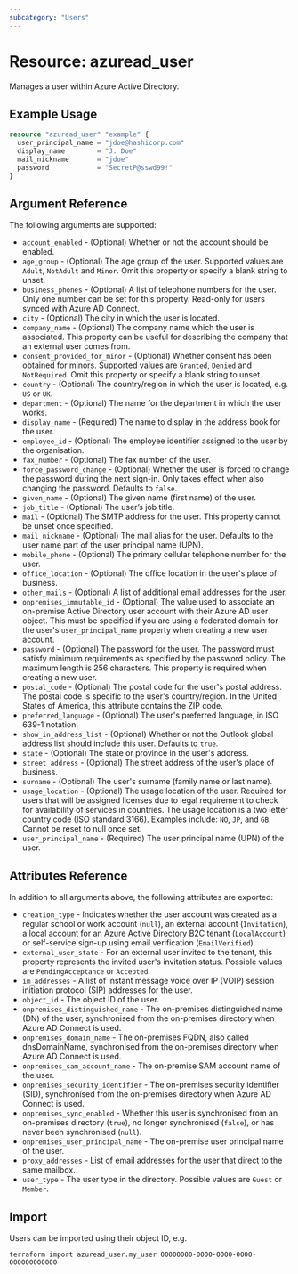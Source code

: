 ```yaml
---
subcategory: "Users"
---
```


# Resource: azuread_user

Manages a user within Azure Active Directory.

## Example Usage

```terraform
resource "azuread_user" "example" {
  user_principal_name = "jdoe@hashicorp.com"
  display_name        = "J. Doe"
  mail_nickname       = "jdoe"
  password            = "SecretP@sswd99!"
}
```

## Argument Reference

The following arguments are supported:

* `account_enabled` - (Optional) Whether or not the account should be enabled.
* `age_group` - (Optional) The age group of the user. Supported values are `Adult`, `NotAdult` and `Minor`. Omit this property or specify a blank string to unset.
* `business_phones` - (Optional) A list of telephone numbers for the user. Only one number can be set for this property. Read-only for users synced with Azure AD Connect.
* `city` - (Optional) The city in which the user is located.
* `company_name` - (Optional) The company name which the user is associated. This property can be useful for describing the company that an external user comes from.
* `consent_provided_for_minor` - (Optional) Whether consent has been obtained for minors. Supported values are `Granted`, `Denied` and `NotRequired`. Omit this property or specify a blank string to unset.
* `country` - (Optional) The country/region in which the user is located, e.g. `US` or `UK`.
* `department` - (Optional) The name for the department in which the user works.
* `display_name` - (Required) The name to display in the address book for the user.
* `employee_id` - (Optional) The employee identifier assigned to the user by the organisation.
* `fax_number` - (Optional) The fax number of the user.
* `force_password_change` - (Optional) Whether the user is forced to change the password during the next sign-in. Only takes effect when also changing the password. Defaults to `false`.
* `given_name` - (Optional) The given name (first name) of the user.
* `job_title` - (Optional) The user’s job title.
* `mail` - (Optional) The SMTP address for the user. This property cannot be unset once specified.
* `mail_nickname` - (Optional) The mail alias for the user. Defaults to the user name part of the user principal name (UPN).
* `mobile_phone` - (Optional) The primary cellular telephone number for the user.
* `office_location` - (Optional) The office location in the user's place of business.
* `other_mails` - (Optional) A list of additional email addresses for the user.
* `onpremises_immutable_id` - (Optional) The value used to associate an on-premise Active Directory user account with their Azure AD user object. This must be specified if you are using a federated domain for the user's `user_principal_name` property when creating a new user account.
* `password` - (Optional) The password for the user. The password must satisfy minimum requirements as specified by the password policy. The maximum length is 256 characters. This property is required when creating a new user.
* `postal_code` - (Optional) The postal code for the user's postal address. The postal code is specific to the user's country/region. In the United States of America, this attribute contains the ZIP code.
* `preferred_language` - (Optional) The user's preferred language, in ISO 639-1 notation.
* `show_in_address_list` - (Optional) Whether or not the Outlook global address list should include this user. Defaults to `true`.
* `state` - (Optional) The state or province in the user's address.
* `street_address` - (Optional) The street address of the user's place of business.
* `surname` - (Optional) The user's surname (family name or last name).
* `usage_location` - (Optional) The usage location of the user. Required for users that will be assigned licenses due to legal requirement to check for availability of services in countries. The usage location is a two letter country code (ISO standard 3166). Examples include: `NO`, `JP`, and `GB`. Cannot be reset to null once set. 
* `user_principal_name` - (Required) The user principal name (UPN) of the user.

## Attributes Reference

In addition to all arguments above, the following attributes are exported:

* `creation_type` - Indicates whether the user account was created as a regular school or work account (`null`), an external account (`Invitation`), a local account for an Azure Active Directory B2C tenant (`LocalAccount`) or self-service sign-up using email verification (`EmailVerified`).
* `external_user_state` - For an external user invited to the tenant, this property represents the invited user's invitation status. Possible values are `PendingAcceptance` or `Accepted`.
* `im_addresses` - A list of instant message voice over IP (VOIP) session initiation protocol (SIP) addresses for the user.
* `object_id` - The object ID of the user.
* `onpremises_distinguished_name` - The on-premises distinguished name (DN) of the user, synchronised from the on-premises directory when Azure AD Connect is used.
* `onpremises_domain_name` - The on-premises FQDN, also called dnsDomainName, synchronised from the on-premises directory when Azure AD Connect is used.
* `onpremises_sam_account_name` - The on-premise SAM account name of the user.
* `onpremises_security_identifier` - The on-premises security identifier (SID), synchronised from the on-premises directory when Azure AD Connect is used.
* `onpremises_sync_enabled` - Whether this user is synchronised from an on-premises directory (`true`), no longer synchronised (`false`), or has never been synchronised (`null`).
* `onpremises_user_principal_name` - The on-premise user principal name of the user.
* `proxy_addresses` - List of email addresses for the user that direct to the same mailbox.
* `user_type` - The user type in the directory. Possible values are `Guest` or `Member`.

## Import

Users can be imported using their object ID, e.g.

```shell
terraform import azuread_user.my_user 00000000-0000-0000-0000-000000000000
```
